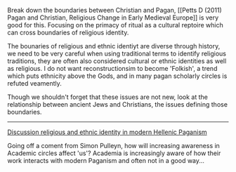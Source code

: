 Break down the boundaries between Christian and Pagan, [[Petts D (2011) Pagan and Christian, Religious Change in Early Medieval Europe]] is very good for this. Focusing on the primacy of ritual as a cultural reptoire which can cross boundaries of religious identity.

The bounaries of religious and ethnic identiyt are diverse through history, we need to be very careful when using traditional terms to identify religious traditions, they are often also considered cultural or ethnic identities as well as religious. I do not want reconstructionsim to become 'Folkish', a trend which puts ethnicity above the Gods, and in many pagan scholarly circles is refuted veamently.

Though we shouldn't forget that these issues are not new, look at the relationship between ancient Jews and Christians, the issues defining those boundaries.

---
[Discussion religious and ethnic identity in modern Hellenic Paganism](https://twitter.com/Robin\_C\_Douglas/status/1363872649286402048?s=20)

Going off a coment from Simon Pulleyn, how will increasing awareness in Academic circles affect 'us'? Academia is increasingly aware of how their work interacts with modern Paganism and often not in a good way...